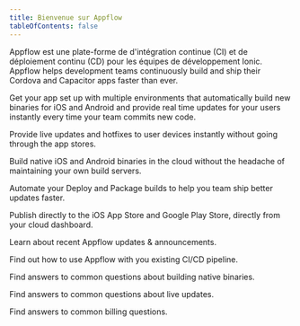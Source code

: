 ```yaml
---
title: Bienvenue sur Appflow
tableOfContents: false
---
```


Appflow est une plate-forme de d'intégration continue (CI) et de déploiement continu (CD) pour les équipes de développement Ionic. Appflow helps development teams continuously build and ship their Cordova and Capacitor apps faster than ever.

<docs-cards class="static-width"> <docs-card header="Quickstart" href="/docs/appflow/quickstart/connect" img="/docs/assets/icons/guide-quickstart.png"> 

Get your app set up with multiple environments that automatically build new binaries for iOS and Android and provide real time updates for your users instantly every time your team commits new code.</docs-card>

<docs-card header="Deploy" href="/docs/appflow/deploy/intro" icon="/docs/assets/icons/guide-deploy-icon.png"> 

Provide live updates and hotfixes to user devices instantly without going through the app stores.</docs-card>

<docs-card header="Package" href="/docs/appflow/package/intro" icon="/docs/assets/icons/guide-package-icon.png"> 

Build native iOS and Android binaries in the cloud without the headache of maintaining your own build servers.</docs-card>

<docs-card header="Automate" href="/docs/appflow/automation/intro" icon="/docs/assets/icons/guide-automate-icon.png"> 

Automate your Deploy and Package builds to help you team ship better updates faster.</docs-card>

<docs-card header="Deploy to App Stores" href="/docs/appflow/destinations/intro" icon="/docs/assets/icons/guide-quickstart-icon.png"> 

Publish directly to the iOS App Store and Google Play Store, directly from your cloud dashboard.</docs-card>

<docs-card header="News & Updates" href="https://ionic.zendesk.com/hc/en-us/categories/360000410554-Announcements" icon="/docs/assets/icons/guide-news-icon.png"> 

Learn about recent Appflow updates & announcements.</docs-card>

<docs-card header="Jenkins, GitHub Actions, & GitLab CI" href="/docs/appflow/cookbook/integrate-ci" icon="/docs/assets/icons/guide-faq-icon.png"> 

Find out how to use Appflow with you existing CI/CD pipeline.</docs-card>

<docs-card header="Package FAQ" href="https://ionic.zendesk.com/hc/en-us/categories/360000410494-Package" icon="/docs/assets/icons/guide-faq-icon.png"> 

Find answers to common questions about building native binaries.</docs-card>

<docs-card header="Deploy FAQ" href="https://ionic.zendesk.com/hc/en-us/categories/360000409113-Deploy" icon="/docs/assets/icons/guide-faq-icon.png"> 

Find answers to common questions about live updates.</docs-card>

<docs-card header="Billing FAQ" href="https://ionic.zendesk.com/hc/en-us/categories/360000410574-Billing-Support" icon="/docs/assets/icons/guide-faq-icon.png"> 

Find answers to common billing questions.</docs-card> </docs-cards>